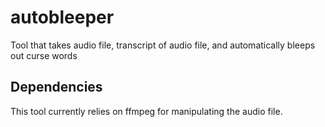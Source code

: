 # autobleeper
Tool that takes audio file, transcript of audio file, and automatically bleeps out curse words

## Dependencies
This tool currently relies on ffmpeg for manipulating the audio file.
